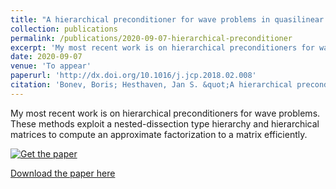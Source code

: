 ```yaml
---
title: "A hierarchical preconditioner for wave problems in quasilinear complexity"
collection: publications
permalink: /publications/2020-09-07-hierarchical-preconditioner
excerpt: 'My most recent work is on hierarchical preconditioners for wave problems. These methods exploit a nested-dissection type hierarchy and hierarchical matrices to compute an approximate factorization to a matrix efficiently.'
date: 2020-09-07
venue: 'To appear'
paperurl: 'http://dx.doi.org/10.1016/j.jcp.2018.02.008'
citation: 'Bonev, Boris; Hesthaven, Jan S. &quot;A hierarchical preconditioner for wave problems in quasilinear complexity.&quot; <i>Under Review</i>.'
---
```

My most recent work is on hierarchical preconditioners for wave problems. These methods exploit a nested-dissection type hierarchy and hierarchical matrices to compute an approximate factorization to a matrix efficiently.

[![Get the paper](https://bonevbs.github.io/files/guitars_hprecon.png)](https://infoscience.epfl.ch/record/279971/files/article.pdf)

[Download the paper here](https://infoscience.epfl.ch/record/279971?ln=en)
